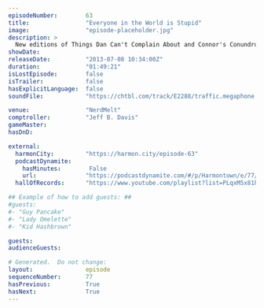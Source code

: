 ```yaml
---
episodeNumber:        63
title:                "Everyone in the World is Stupid"
image:                "episode-placeholder.jpg"
description: >
  New editions of Things Dan Can't Complain About and Connor's Conundrums, a chat with aneurysm survivor Siike and a violent fight with Spencer about "meta gaming."
showDate:             
releaseDate:          "2013-07-08 10:34:00Z"
duration:             "01:49:21"
isLostEpisode:        false
isTrailer:            false
hasExplicitLanguage:  false
soundFile:            "https://chtbl.com/track/E2288/traffic.megaphone.fm/STA3783792489.mp3?updated=1555529288"

venue:                "NerdMelt"
comptroller:          "Jeff B. Davis"
gameMaster:           
hasDnD:               

external:
  harmonCity:         "https://harmon.city/episode-63"
  podcastDynamite:
    hasMinutes:        False
    url:              "https://podcastdynamite.com/#/p/Harmontown/e/77/63"
  hallOfRecords:      "https://www.youtube.com/playlist?list=PLqxM5x81hNOZ5ebQFKMFQX6txBfqj_cXq"

## Example of how to add guests: ##
#guests:
#- "Guy Pancake"
#- "Lady Omelette"
#- "Kid Hashbrown"

guests:
audienceGuests:

# Generated.  Do not change:
layout:               episode
sequenceNumber:       77
hasPrevious:          True
hasNext:              True
---
```


<!-- The episode description will be rendered here -->
<!-- Add your content below here -->

